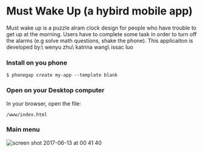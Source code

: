 # Must Wake Up (a hybird mobile app)
Must wake up is a puzzle alram clock design for people who have trouble to get up at the morning.
Users have to complete some task in order to turn off the alarms (e.g solve math questions, shake the phone).
This applicaiton is developed by:\\
wenyu zhu\\
katrina wang\\
issac luo


### Install on you phone

    $ phonegap create my-app --template blank

### Open on your Desktop computer

In your browser, open the file:

    /www/index.html

### Main menu
![screen shot 2017-06-13 at 00 41 40](https://user-images.githubusercontent.com/13424602/27066302-1cdac836-4fd1-11e7-9331-a44b72740938.png)



